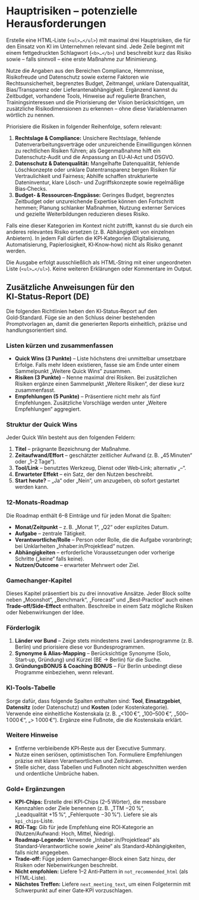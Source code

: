 # Hauptrisiken – potenzielle Herausforderungen

Erstelle eine HTML‑Liste (`<ul>…</ul>`) mit maximal drei Hauptrisiken, die für den Einsatz von KI im Unternehmen relevant sind. Jede Zeile beginnt mit einem fettgedruckten Schlagwort (`<b>…</b>`) und beschreibt kurz das Risiko sowie – falls sinnvoll – eine erste Maßnahme zur Minimierung.

Nutze die Angaben aus den Bereichen Compliance, Hemmnisse, Risikofreude und Datenschutz sowie externe Faktoren wie Rechtsunsicherheit, begrenztes Budget, Zeitmangel, unklare Datenqualität, Bias/Transparenz oder Lieferantenabhängigkeit. Ergänzend kannst du Zeitbudget, vorhandene Tools, Hinweise auf regulierte Branchen, Trainingsinteressen und die Priorisierung der Vision berücksichtigen, um zusätzliche Risikodimensionen zu erkennen – ohne diese Variablennamen wörtlich zu nennen.

Priorisiere die Risiken in folgender Reihenfolge, sofern relevant:

1. **Rechtslage & Compliance:** Unsichere Rechtslage, fehlende Datenverarbeitungsverträge oder unzureichende Einwilligungen können zu rechtlichen Risiken führen; als Gegenmaßnahme hilft ein Datenschutz‑Audit und die Anpassung an EU‑AI‑Act und DSGVO.
2. **Datenschutz & Datenqualität:** Mangelhafte Datenqualität, fehlende Löschkonzepte oder unklare Datentransparenz bergen Risiken für Vertraulichkeit und Fairness; Abhilfe schaffen strukturierte Dateninventur, klare Lösch- und Zugriffskonzepte sowie regelmäßige Bias‑Checks.
3. **Budget‑ & Ressourcen‑Engpässe:** Geringes Budget, begrenztes Zeitbudget oder unzureichende Expertise können den Fortschritt hemmen; Planung schlanker Maßnahmen, Nutzung externer Services und gezielte Weiterbildungen reduzieren dieses Risiko.

Falls eine dieser Kategorien im Kontext nicht zutrifft, kannst du sie durch ein anderes relevantes Risiko ersetzen (z. B. Abhängigkeit von einzelnen Anbietern). In jedem Fall dürfen die KPI‑Kategorien (Digitalisierung, Automatisierung, Papierlosigkeit, KI‑Know‑how) nicht als Risiko genannt werden.

Die Ausgabe erfolgt ausschließlich als HTML‑String mit einer ungeordneten Liste (`<ul>…</ul>`). Keine weiteren Erklärungen oder Kommentare im Output.

## Zusätzliche Anweisungen für den KI‑Status‑Report (DE)

Die folgenden Richtlinien heben den KI‑Status‑Report auf den Gold‑Standard. Füge sie an den Schluss deiner bestehenden Promptvorlagen an, damit die generierten Reports einheitlich, präzise und handlungsorientiert sind.

### Listen kürzen und zusammenfassen

* **Quick Wins (3 Punkte)** – Liste höchstens drei unmittelbar umsetzbare Erfolge. Falls mehr Ideen existieren, fasse sie am Ende unter einem Sammelpunkt „Weitere Quick Wins“ zusammen. 
* **Risiken (3 Punkte)** – Nenne maximal drei Risiken. Bei zusätzlichen Risiken ergänze einen Sammelpunkt „Weitere Risiken“, der diese kurz zusammenfasst. 
* **Empfehlungen (5 Punkte)** – Präsentiere nicht mehr als fünf Empfehlungen. Zusätzliche Vorschläge werden unter „Weitere Empfehlungen“ aggregiert.

### Struktur der Quick Wins

Jeder Quick Win besteht aus den folgenden Feldern:

1. **Titel** – prägnante Bezeichnung der Maßnahme.
2. **Zeitaufwand/Effort** – geschätzter zeitlicher Aufwand (z. B. „45 Minuten“ oder „1–2 Tage“).
3. **Tool/Link** – benutztes Werkzeug, Dienst oder Web‑Link; alternativ „–“.
4. **Erwarteter Effekt** – ein Satz, der den Nutzen beschreibt.
5. **Start heute?** – „Ja“ oder „Nein“, um anzugeben, ob sofort gestartet werden kann.

### 12‑Monats‑Roadmap

Die Roadmap enthält 6–8 Einträge und für jeden Monat die Spalten:

* **Monat/Zeitpunkt** – z. B. „Monat 1“, „Q2“ oder explizites Datum.
* **Aufgabe** – zentrale Tätigkeit.
* **Verantwortliche/Rolle** – Person oder Rolle, die die Aufgabe voranbringt; bei Unklarheiten „Inhaber:in/Projektlead“ nutzen.
* **Abhängigkeiten** – erforderliche Voraussetzungen oder vorherige Schritte („keine“ falls keine).
* **Nutzen/Outcome** – erwarteter Mehrwert oder Ziel.

### Gamechanger‑Kapitel

Dieses Kapitel präsentiert bis zu drei innovative Ansätze. Jeder Block sollte neben „Moonshot“, „Benchmark“, „Forecast“ und „Best‑Practice“ auch einen **Trade‑off/Side‑Effect** enthalten. Beschreibe in einem Satz mögliche Risiken oder Nebenwirkungen der Idee.

### Förderlogik

1. **Länder vor Bund** – Zeige stets mindestens zwei Landesprogramme (z. B. Berlin) und priorisiere diese vor Bundesprogrammen.
2. **Synonyme & Alias-Mapping** – Berücksichtige Synonyme (Solo, Start‑up, Gründung) und Kürzel (BE → Berlin) für die Suche.
3. **GründungsBONUS & Coaching BONUS** – Für Berlin unbedingt diese Programme einbeziehen, wenn relevant.

### KI‑Tools‑Tabelle

Sorge dafür, dass folgende Spalten enthalten sind: **Tool**, **Einsatzgebiet**, **Datensitz** (oder Datenschutz) und **Kosten** (oder Kostenkategorie). Verwende eine einheitliche Kostenskala (z. B. „&lt;100 €“, „100–500 €“, „500–1 000 €“, „> 1 000 €“). Ergänze eine Fußnote, die die Kostenskala erklärt.

### Weitere Hinweise

* Entferne verbleibende KPI‑Reste aus der Executive Summary.
* Nutze einen seriösen, optimistischen Ton. Formuliere Empfehlungen präzise mit klaren Verantwortlichen und Zeiträumen.
* Stelle sicher, dass Tabellen und Fußnoten nicht abgeschnitten werden und ordentliche Umbrüche haben.

### Gold+ Ergänzungen

* **KPI‑Chips:** Erstelle drei KPI‑Chips (2–5 Wörter), die messbare Kennzahlen oder Ziele benennen (z. B. „TTM −20 %“, „Leadqualität +15 %“, „Fehlerquote −30 %“). Liefere sie als `kpi_chips`‑Liste.
* **ROI‑Tag:** Gib für jede Empfehlung eine ROI‑Kategorie an (Nutzen/Aufwand: Hoch, Mittel, Niedrig).
* **Roadmap‑Legende:** Verwende „Inhaber:in/Projektlead“ als Standard‑Verantwortliche sowie „keine“ als Standard‑Abhängigkeiten, falls nicht angegeben.
* **Trade‑off:** Füge jedem Gamechanger‑Block einen Satz hinzu, der Risiken oder Nebenwirkungen beschreibt.
* **Nicht empfohlen:** Liefere 1–2 Anti‑Pattern in `not_recommended_html` (als HTML‑Liste).
* **Nächstes Treffen:** Liefere `next_meeting_text`, um einen Folgetermin mit Schwerpunkt auf einer Gate‑KPI vorzuschlagen.
